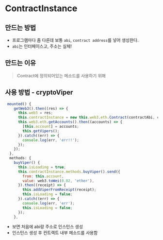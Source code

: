<!-- @format -->

# ContractInstance

## 만드는 방법

- 프로그램마다 좀 다른데 보통 `abi`, `contract address`를 넣어 생성한다.
- `abi`는 인터페이스고, 주소는 실체!

## 만드는 이유

> Contract에 정의되어있는 메소드를 사용하기 위해

## 사용 방법 - cryptoViper

```js
 mounted() {
    getWeb3().then((res) => {
      this.web3 = res;
      this.contractInstance = new this.web3.eth.Contract(contractAbi, contractAddress);
      this.web3.eth.getAccounts().then((accounts) => {
        [this.account] = accounts;
        this.getVipers();
      }).catch((err) => {
        console.log(err, 'err!!');
      });
    });
  },
  methods: {
    buyViper() {
      this.isLoading = true;
      this.contractInstance.methods.buyViper().send({
        from: this.account,
        value: web3.toWei(0.02, 'ether'),
      }).then((receipt) => {
        this.addViperFromReceipt(receipt);
        this.isLoading = false;
      }).catch((err) => {
        console.log(err, 'err');
        this.isLoading = false;
      });
    },
```

- 보면 처음에 abi랑 주소로 인스턴스 생성
- 인스턴스 생성 후 컨트랙트 내부 메소드를 사용함
